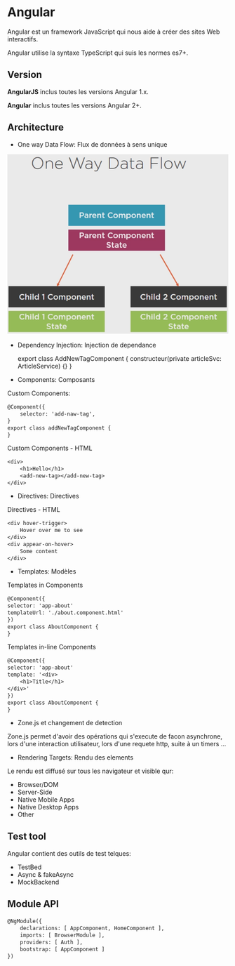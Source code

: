 # Angular

Angular est un framework JavaScript qui nous aide à créer des sites Web interactifs.

Angular utilise la syntaxe TypeScript qui suis les normes es7+.


## Version

**AngularJS** inclus toutes les versions Angular 1.x.

**Angular** inclus toutes les versions Angular 2+.

## Architecture

- One way Data Flow: Flux de données à sens unique

![One way Data Flow](dataFlow.bmp)

- Dependency Injection: Injection de dependance

	export class AddNewTagComponent {
		constructeur(private articleSvc: ArticleService) {}
	}
	
- Components: Composants

Custom Components:

	@Component({
		selector: 'add-naw-tag',
	}
	export class addNewTagComponent {
	}
	
Custom Components - HTML

	<div>
		<h1>Hello</h1>
		<add-new-tag></add-new-tag>
	</div>	

- Directives: Directives

Directives - HTML

	<div hover-trigger>
		Hover over me to see
	</div>
	<div appear-on-hover>
		Some content
	</div>


- Templates: Modèles

Templates in Components
	
	@Component({
	selector: 'app-about'
	templateUrl: './about.component.html'
	})
	export class AboutComponent {
	}

Templates in-line Components

	@Component({
	selector: 'app-about'
	template: '<div>
		<h1>Title</h1>
	</div>'
	})
	export class AboutComponent {
	}

- Zone.js et changement de detection

Zone.js permet d'avoir des opérations qui s'execute de facon asynchrone, lors d'une interaction utilisateur, lors d'une requete http, suite à un timers ...

- Rendering Targets: Rendu des elements

Le rendu est diffusé sur tous les navigateur et visible qur:

* Browser/DOM
* Server-Side
* Native Mobile Apps  
* Native Desktop Apps
* Other  

## Test tool

Angular contient des outils de test telques:

* TestBed
* Async & fakeAsync
* MockBackend

## Module API

	@NgModule({
		declarations: [ AppComponent, HomeComponent ],
		imports: [ BrowserModule ],
		providers: [ Auth ],
		bootstrap: [ AppComponent ]
	})

